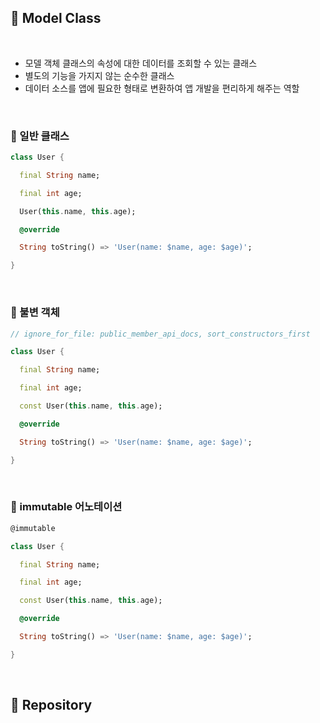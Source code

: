 ## 📖 Model Class
<br>

- 모델 객체 클래스의 속성에 대한 데이터를 조회할 수 있는 클래스
- 별도의 기능을 가지지 않는 순수한 클래스
- 데이터 소스를 앱에 필요한 형태로 변환하여 앱 개발을 편리하게 해주는 역할
<br>

### 📄 일반 클래스

```dart
class User {

  final String name;

  final int age;

  User(this.name, this.age);

  @override

  String toString() => 'User(name: $name, age: $age)';

}
```
<br>

### 📄 불변 객체
```dart
// ignore_for_file: public_member_api_docs, sort_constructors_first

class User {

  final String name;

  final int age;

  const User(this.name, this.age);

  @override

  String toString() => 'User(name: $name, age: $age)';

}
```
<br>

### 📄 immutable 어노테이션
```dart 
@immutable

class User {

  final String name;

  final int age;

  const User(this.name, this.age);

  @override

  String toString() => 'User(name: $name, age: $age)';

}
```
<br>

## 📖 Repository
